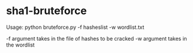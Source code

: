 # sha1-bruteforce

Usage:
python bruteforce.py -f hasheslist -w wordlist.txt

-f argument takes in the file of hashes to be cracked
-w argument takes in the wordlist 

